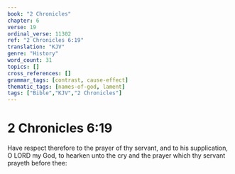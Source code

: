 ```yaml
---
book: "2 Chronicles"
chapter: 6
verse: 19
ordinal_verse: 11302
ref: "2 Chronicles 6:19"
translation: "KJV"
genre: "History"
word_count: 31
topics: []
cross_references: []
grammar_tags: [contrast, cause-effect]
thematic_tags: [names-of-god, lament]
tags: ["Bible","KJV","2 Chronicles"]
---
```


# 2 Chronicles 6:19

Have respect therefore to the prayer of thy servant, and to his supplication, O LORD my God, to hearken unto the cry and the prayer which thy servant prayeth before thee:
